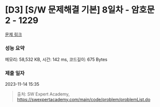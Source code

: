 # [D3] [S/W 문제해결 기본] 8일차 - 암호문2 - 1229 

[문제 링크](https://swexpertacademy.com/main/code/problem/problemDetail.do?contestProbId=AV14yIsqAHYCFAYD) 

### 성능 요약

메모리: 58,532 KB, 시간: 142 ms, 코드길이: 675 Bytes

### 제출 일자

2023-11-14 15:35



> 출처: SW Expert Academy, https://swexpertacademy.com/main/code/problem/problemList.do